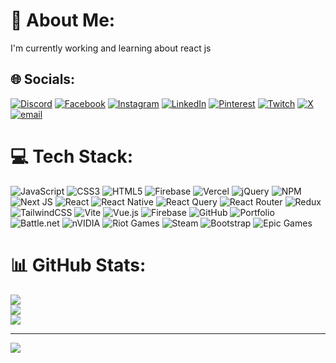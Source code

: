 # 💫 About Me:
I'm currently working and learning about react js


## 🌐 Socials:
[![Discord](https://img.shields.io/badge/Discord-%237289DA.svg?logo=discord&logoColor=white)](https://discord.gg/https://discord.gg/PhA5gY2x) [![Facebook](https://img.shields.io/badge/Facebook-%231877F2.svg?logo=Facebook&logoColor=white)](https://facebook.com/https://www.facebook.com/wahid.tahosin.laam/) [![Instagram](https://img.shields.io/badge/Instagram-%23E4405F.svg?logo=Instagram&logoColor=white)](https://instagram.com/wahidestroyer) [![LinkedIn](https://img.shields.io/badge/LinkedIn-%230077B5.svg?logo=linkedin&logoColor=white)](https://linkedin.com/in/https://www.linkedin.com/in/wahid-tahosin-laam-003276305/) [![Pinterest](https://img.shields.io/badge/Pinterest-%23E60023.svg?logo=Pinterest&logoColor=white)](https://pinterest.com/https://www.pinterest.com/laamwahidtahosin/) [![Twitch](https://img.shields.io/badge/Twitch-%239146FF.svg?logo=Twitch&logoColor=white)](https://twitch.tv/wahidestroyer) [![X](https://img.shields.io/badge/X-black.svg?logo=X&logoColor=white)](https://x.com/https://x.com/WahiDestroyer) [![email](https://img.shields.io/badge/Email-D14836?logo=gmail&logoColor=white)](mailto:laamwahidtahosin@gmail.com) 

# 💻 Tech Stack:
![JavaScript](https://img.shields.io/badge/javascript-%23323330.svg?style=for-the-badge&logo=javascript&logoColor=%23F7DF1E) ![CSS3](https://img.shields.io/badge/css3-%231572B6.svg?style=for-the-badge&logo=css3&logoColor=white) ![HTML5](https://img.shields.io/badge/html5-%23E34F26.svg?style=for-the-badge&logo=html5&logoColor=white) ![Firebase](https://img.shields.io/badge/firebase-%23039BE5.svg?style=for-the-badge&logo=firebase) ![Vercel](https://img.shields.io/badge/vercel-%23000000.svg?style=for-the-badge&logo=vercel&logoColor=white) ![jQuery](https://img.shields.io/badge/jquery-%230769AD.svg?style=for-the-badge&logo=jquery&logoColor=white) ![NPM](https://img.shields.io/badge/NPM-%23CB3837.svg?style=for-the-badge&logo=npm&logoColor=white) ![Next JS](https://img.shields.io/badge/Next-black?style=for-the-badge&logo=next.js&logoColor=white) ![React](https://img.shields.io/badge/react-%2320232a.svg?style=for-the-badge&logo=react&logoColor=%2361DAFB) ![React Native](https://img.shields.io/badge/react_native-%2320232a.svg?style=for-the-badge&logo=react&logoColor=%2361DAFB) ![React Query](https://img.shields.io/badge/-React%20Query-FF4154?style=for-the-badge&logo=react%20query&logoColor=white) ![React Router](https://img.shields.io/badge/React_Router-CA4245?style=for-the-badge&logo=react-router&logoColor=white) ![Redux](https://img.shields.io/badge/redux-%23593d88.svg?style=for-the-badge&logo=redux&logoColor=white) ![TailwindCSS](https://img.shields.io/badge/tailwindcss-%2338B2AC.svg?style=for-the-badge&logo=tailwind-css&logoColor=white) ![Vite](https://img.shields.io/badge/vite-%23646CFF.svg?style=for-the-badge&logo=vite&logoColor=white) ![Vue.js](https://img.shields.io/badge/vue.js-%2335495e.svg?style=for-the-badge&logo=vuedotjs&logoColor=%234FC08D) ![Firebase](https://img.shields.io/badge/firebase-a08021?style=for-the-badge&logo=firebase&logoColor=ffcd34) ![GitHub](https://img.shields.io/badge/github-%23121011.svg?style=for-the-badge&logo=github&logoColor=white) ![Portfolio](https://img.shields.io/badge/Portfolio-%23000000.svg?style=for-the-badge&logo=firefox&logoColor=#FF7139) ![Battle.net](https://img.shields.io/badge/battle.net-%2300AEFF.svg?style=for-the-badge&logo=battle.net&logoColor=white) ![nVIDIA](https://img.shields.io/badge/nVIDIA-%2376B900.svg?style=for-the-badge&logo=nVIDIA&logoColor=white) ![Riot Games](https://img.shields.io/badge/riotgames-D32936.svg?style=for-the-badge&logo=riotgames&logoColor=white) ![Steam](https://img.shields.io/badge/steam-%23000000.svg?style=for-the-badge&logo=steam&logoColor=white) ![Bootstrap](https://img.shields.io/badge/bootstrap-%238511FA.svg?style=for-the-badge&logo=bootstrap&logoColor=white) ![Epic Games](https://img.shields.io/badge/epicgames-%23313131.svg?style=for-the-badge&logo=epicgames&logoColor=white)

# 📊 GitHub Stats:
<div className: flex flex-col items-center justify-center>
  
![](https://github-readme-stats.vercel.app/api?username=WahiDestroyer&theme=blue-green&hide_border=false&include_all_commits=false&count_private=false)<br/>
![](https://nirzak-streak-stats.vercel.app/?user=WahiDestroyer&theme=blue-green&hide_border=false)<br/>
![](https://github-readme-stats.vercel.app/api/top-langs/?username=WahiDestroyer&theme=blue-green&hide_border=false&include_all_commits=false&count_private=false&layout=compact)
</div>

---
[![](https://visitcount.itsvg.in/api?id=WahiDestroyer&icon=0&color=0)](https://visitcount.itsvg.in)

<!-- Proudly created with GPRM ( https://gprm.itsvg.in ) -->
